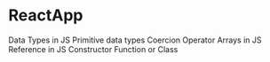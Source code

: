 # ReactApp
Data Types in JS
Primitive data types
Coercion
Operator
Arrays in JS
Reference in JS
Constructor Function or Class
